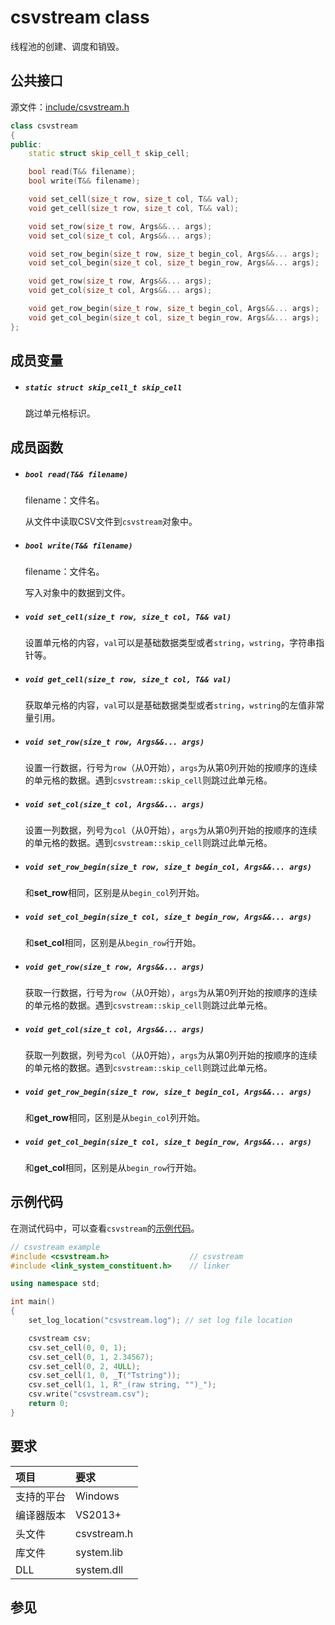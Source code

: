 # csvstream class

线程池的创建、调度和销毁。


## 公共接口

源文件：[include/csvstream.h](../include/csvstream.h)

```cpp
class csvstream
{
public:
    static struct skip_cell_t skip_cell;

    bool read(T&& filename);
    bool write(T&& filename);

    void set_cell(size_t row, size_t col, T&& val);
    void get_cell(size_t row, size_t col, T&& val);

    void set_row(size_t row, Args&&... args);
    void set_col(size_t col, Args&&... args);

    void set_row_begin(size_t row, size_t begin_col, Args&&... args);
    void set_col_begin(size_t col, size_t begin_row, Args&&... args);

    void get_row(size_t row, Args&&... args);
    void get_col(size_t col, Args&&... args);

    void get_row_begin(size_t row, size_t begin_col, Args&&... args);
    void get_col_begin(size_t col, size_t begin_row, Args&&... args);
};
```


## 成员变量

- ##### `static struct skip_cell_t skip_cell`

    跳过单元格标识。


## 成员函数

- ##### `bool read(T&& filename)`

    filename：文件名。

    从文件中读取CSV文件到`csvstream`对象中。

- ##### `bool write(T&& filename)`

    filename：文件名。

    写入对象中的数据到文件。

- ##### `void set_cell(size_t row, size_t col, T&& val)`

    设置单元格的内容，`val`可以是基础数据类型或者`string`，`wstring`，字符串指针等。

- ##### `void get_cell(size_t row, size_t col, T&& val)`

    获取单元格的内容，`val`可以是基础数据类型或者`string`，`wstring`的左值非常量引用。

- ##### `void set_row(size_t row, Args&&... args)`

    设置一行数据，行号为`row`（从0开始），`args`为从第0列开始的按顺序的连续的单元格的数据。遇到`csvstream::skip_cell`则跳过此单元格。

- ##### `void set_col(size_t col, Args&&... args)`

    设置一列数据，列号为`col`（从0开始），`args`为从第0列开始的按顺序的连续的单元格的数据。遇到`csvstream::skip_cell`则跳过此单元格。

- ##### `void set_row_begin(size_t row, size_t begin_col, Args&&... args)`

    和**set_row**相同，区别是从`begin_col`列开始。

- ##### `void set_col_begin(size_t col, size_t begin_row, Args&&... args)`

    和**set_col**相同，区别是从`begin_row`行开始。

- ##### `void get_row(size_t row, Args&&... args)`

    获取一行数据，行号为`row`（从0开始），`args`为从第0列开始的按顺序的连续的单元格的数据。遇到`csvstream::skip_cell`则跳过此单元格。

- ##### `void get_col(size_t col, Args&&... args)`

    获取一列数据，列号为`col`（从0开始），`args`为从第0列开始的按顺序的连续的单元格的数据。遇到`csvstream::skip_cell`则跳过此单元格。

- ##### `void get_row_begin(size_t row, size_t begin_col, Args&&... args)`

    和**get_row**相同，区别是从`begin_col`列开始。

- ##### `void get_col_begin(size_t col, size_t begin_row, Args&&... args)`

    和**get_col**相同，区别是从`begin_row`行开始。


## 示例代码

在测试代码中，可以查看`csvstream`的[示例代码](../test/csvstream.cpp)。

```cpp
// csvstream example
#include <csvstream.h>                  // csvstream
#include <link_system_constituent.h>    // linker

using namespace std;

int main()
{
    set_log_location("csvstream.log"); // set log file location

    csvstream csv;
    csv.set_cell(0, 0, 1);
    csv.set_cell(0, 1, 2.34567);
    csv.set_cell(0, 2, 4ULL);
    csv.set_cell(1, 0, _T("Tstring"));
    csv.set_cell(1, 1, R"_(raw string, "")_");
    csv.write("csvstream.csv");
    return 0;
}
```


## 要求

项目       |  要求
:--------- |:---------
支持的平台 | Windows
编译器版本 | VS2013+
头文件     | csvstream.h
库文件     | system.lib
DLL        | system.dll


## 参见
